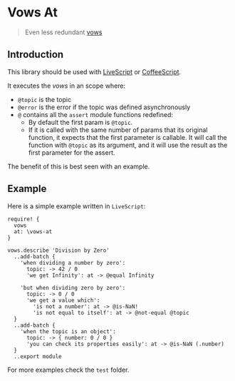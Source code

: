 Vows At
=======

> Even less redundant [vows](http://vowsjs.org)

Introduction
------------
This library should be used with [LiveScript](http://livescript.net) or [CoffeeScript](http://coffeescript.org).

It executes the *vows* in an scope where:
* `@topic` is the topic
* `@error` is the error if the topic was defined asynchronously
* `@` contains all the `assert` module functions redefined:
  * By default the first param is `@topic`.
  * If it is called with the same number of params that its original function, it expects that the first parameter is callable. It will call the function with `@topic` as its argument, and it will use the result as the first parameter for the assert.

The benefit of this is best seen with an example.

Example
--------

Here is a simple example written in `LiveScript`:

```livescript
require! {
  vows
  at: \vows-at
}

vows.describe 'Division by Zero'
  ..add-batch {
    'when dividing a number by zero':
      topic: -> 42 / 0
      'we get Infinity': at -> @equal Infinity
    
    'but when dividing zero by zero':
      topic: -> 0 / 0
      'we get a value which':
        'is not a number': at -> @is-NaN!
        'is not equal to itself': at -> @not-equal @topic
  }
  ..add-batch {
    'when the topic is an object':
      topic: -> { number: 0 / 0 }
      'you can check its properties easily': at -> @is-NaN (.number)
  }
  ..export module
```

For more examples check the `test` folder.